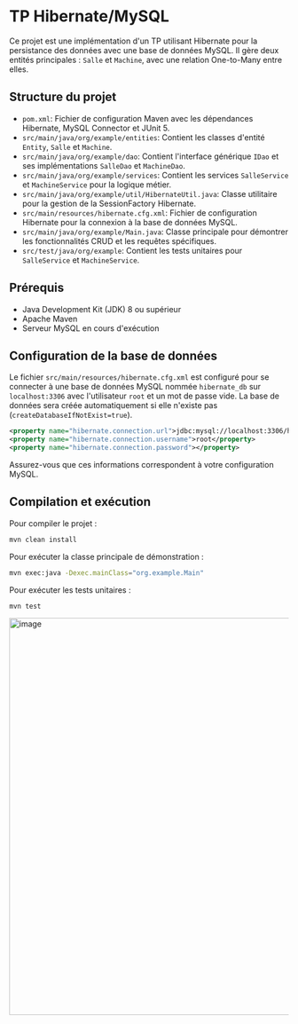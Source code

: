 # TP Hibernate/MySQL

Ce projet est une implémentation d'un TP utilisant Hibernate pour la persistance des données avec une base de données MySQL.
Il gère deux entités principales : `Salle` et `Machine`, avec une relation One-to-Many entre elles.

## Structure du projet

- `pom.xml`: Fichier de configuration Maven avec les dépendances Hibernate, MySQL Connector et JUnit 5.
- `src/main/java/org/example/entities`: Contient les classes d'entité `Entity`, `Salle` et `Machine`.
- `src/main/java/org/example/dao`: Contient l'interface générique `IDao` et ses implémentations `SalleDao` et `MachineDao`.
- `src/main/java/org/example/services`: Contient les services `SalleService` et `MachineService` pour la logique métier.
- `src/main/java/org/example/util/HibernateUtil.java`: Classe utilitaire pour la gestion de la SessionFactory Hibernate.
- `src/main/resources/hibernate.cfg.xml`: Fichier de configuration Hibernate pour la connexion à la base de données MySQL.
- `src/main/java/org/example/Main.java`: Classe principale pour démontrer les fonctionnalités CRUD et les requêtes spécifiques.
- `src/test/java/org/example`: Contient les tests unitaires pour `SalleService` et `MachineService`.

## Prérequis

- Java Development Kit (JDK) 8 ou supérieur
- Apache Maven
- Serveur MySQL en cours d'exécution

## Configuration de la base de données

Le fichier `src/main/resources/hibernate.cfg.xml` est configuré pour se connecter à une base de données MySQL nommée `hibernate_db` sur `localhost:3306` avec l'utilisateur `root` et un mot de passe vide. La base de données sera créée automatiquement si elle n'existe pas (`createDatabaseIfNotExist=true`).

```xml
<property name="hibernate.connection.url">jdbc:mysql://localhost:3306/hibernate_db?createDatabaseIfNotExist=true</property>
<property name="hibernate.connection.username">root</property>
<property name="hibernate.connection.password"></property>
```

Assurez-vous que ces informations correspondent à votre configuration MySQL.

## Compilation et exécution

Pour compiler le projet :

```bash
mvn clean install
```

Pour exécuter la classe principale de démonstration :

```bash
mvn exec:java -Dexec.mainClass="org.example.Main"
```

Pour exécuter les tests unitaires :

```bash
mvn test


```
<img width="1580" height="716" alt="image" src="https://github.com/user-attachments/assets/bccf7d1b-53a4-4af2-ad92-28d325283adb" />
